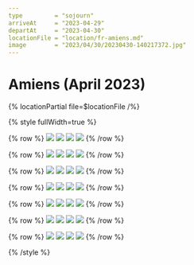 ```yaml
---
type         = "sojourn"
arriveAt     = "2023-04-29"
departAt     = "2023-04-30"
locationFile = "location/fr-amiens.md"
image        = "2023/04/30/20230430-140217372.jpg"
---
```


# Amiens (April 2023)

{% locationPartial file=$locationFile /%} 

{% style fullWidth=true %}

{% row %}
![](2023/04/29/20230429-161230621.jpg)
![](2023/04/29/20230429-162732313.jpg)
![](2023/04/29/20230429-172356247.jpg)
![](2023/04/29/20230429-183012912.jpg)
{% /row %}

{% row %}
![](2023/04/30/20230430-113646212.jpg)
![](2023/04/30/20230430-115050921.jpg)
![](2023/04/30/20230430-115428827.jpg)
![](2023/04/30/20230430-120409226.jpg)
{% /row %}

{% row %}
![](2023/04/30/20230430-121207404.jpg)
![](2023/04/30/20230430-122735871.jpg)
![](2023/04/30/20230430-122746390.jpg)
![](2023/04/30/20230430-124154677-2.jpg)
{% /row %}

{% row %}
![](2023/04/30/20230430-131804087.jpg)
![](2023/04/30/20230430-132112601.jpg)
![](2023/04/30/20230430-132401785.jpg)
![](2023/04/30/20230430-132802578.jpg)
{% /row %}

{% row %}
![](2023/04/30/20230430-134845615.jpg)
![](2023/04/30/20230430-135325167.jpg)
![](2023/04/30/20230430-135846827.jpg)
![](2023/04/30/20230430-140123572.jpg)
{% /row %}

{% row %}
![](2023/04/30/20230430-140217372.jpg)
![](2023/04/30/20230430-140551829.jpg)
![](2023/04/30/20230430-141908153.jpg)
![](2023/04/30/20230430-142626331.jpg)
{% /row %}

{% row %}
![](2023/04/30/20230430-151139432.jpg)
![](2023/04/30/20230430-165737872.jpg)
![](2023/04/30/20230430-174548887.jpg)
![](2023/04/30/20230430-200151895.jpg)
{% /row %}

{% /style %}
